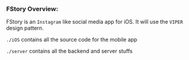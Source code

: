 ### FStory Overview:
FStory is an `Instagram` like social media app for iOS. It will use the `VIPER` design pattern.

`./iOS` contains all the source code for the mobile app

`./server` contains all the backend and server stuffs 
